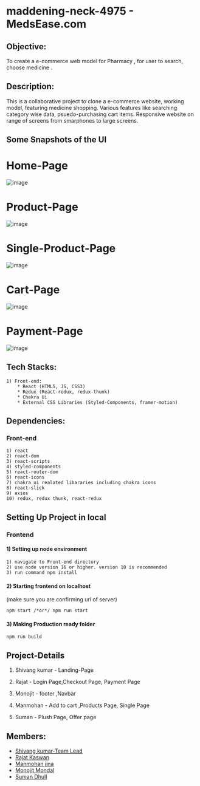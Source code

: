 # maddening-neck-4975 - MedsEase.com

## Objective:
To create a e-commerce web model for Pharmacy , for user to search, choose medicine .

## Description:

This is a collaborative project to clone a e-commerce website, working model, featuring  medicine shopping. Various features like searching category wise data, psuedo-purchasing cart items. Responsive website on range of screens from smarphones to large screens.




## Some Snapshots of the UI

# Home-Page
![image](https://user-images.githubusercontent.com/103144321/215338870-01b13727-3f6f-46d0-b8c7-00f0fab2a5ac.png)

# Product-Page
![image](https://user-images.githubusercontent.com/103144321/215338915-b9ee0a60-4b81-41a5-8be6-4625be750a1d.png)

# Single-Product-Page
![image](https://user-images.githubusercontent.com/103144321/215338937-acb932a7-21ca-473d-8c08-c2fad4e28736.png)

# Cart-Page
![image](https://user-images.githubusercontent.com/103144321/215338950-3d51a27b-0a7b-4390-ba64-e88e1778d170.png)

# Payment-Page
![image](https://user-images.githubusercontent.com/103144321/215338962-757d5609-5b59-46bc-9dfe-97e37cb1e5ce.png)


## Tech Stacks:
    
    1) Front-end:
        * React (HTML5, JS, CSS3)
        * Redux (React-redux, redux-thunk)
        * Chakra Ui
        * External CSS Libraries (Styled-Components, framer-motion)
        
## Dependencies:

### Front-end

    1) react
    2) react-dom
    3) react-scripts
    4) styled-components
    5) react-router-dom
    6) react-icons
    7) chakra ui realated libararies including chakra icons
    8) react-slick
    9) axios
    10) redux, redux thunk, react-redux
    
  
## Setting Up Project in local

### Frontend

#### 1) Setting up node environment

    1) navigate to Front-end directory
    2) use node version 16 or higher. version 18 is recommended
    3) run command npm install

#### 2) Starting frontend on localhost
(make sure you are confirming url of server)

    npm start /*or*/ npm run start

#### 3) Making Production ready folder

    npm run build


## Project-Details

1) Shivang kumar  - Landing-Page

2) Rajat          - Login Page,Checkout Page, Payment Page

3) Monojit        - footer ,Navbar

4) Manmohan       - Add to cart ,Products Page, Single Page

5) Suman          - Plush Page, Offer page  


## Members:
* [Shivang kumar-Team Lead](https://github.com/kshivang80)
* [Rajat Kaswan](https://github.com/rajato1209)
* [Manmohan jina](https://github.com/manmohanjina)
* [Monojit Mondal](https://github.com/ninja-mono1696)
* [Suman Dhull](https://github.com/dhullsuman)



